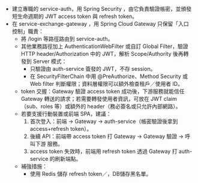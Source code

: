 - 建立專職的 service-auth，用 Spring Security ，由它負責驗證帳密，並頒發短生命週期的 JWT access token 與 refresh token。
- 在 service-exchange-gateway ，用 Spring Cloud Gateway 只保留「入口控制」職責：
	- 將 /login 等路徑路由到 service-auth。
    - 其他業務路徑加上 AuthenticationWebFilter 或自訂 Global Filter，驗證  HTTP header/Authorization 中的 JWT，解析 Scope/Authority 後再轉發到 Server
		模式：
		- 只驗證由 auth-service 簽發的 JWT，不存 session。
		- 在 SecurityFilterChain 中用 @PreAuthorize、Method Security 或 Web
        filter 判斷權限；資料層權限可以額外檢查租戶／使用者 ID。
  - token 交握：Gateway 驗證 access token 成功後，下游服務就能信任 Gateway 轉送的請求；若需要轉發使用者資訊，可放在 JWT claim（sub、roles 等）或額外的 header（務必簽名或只允許內部網路）。
  - 若要支援行動裝置或前端 SPA，建議：
      1. 首次登入：前端 → Gateway → auth-service（帳密驗證後拿到
         access+refresh token）。
      2. 後續 API：前端帶 access token 打 Gateway → Gateway 驗證 → 呼叫下游
         服務。
      3. access token 失效時，前端用 refresh token 透過 Gateway 打 auth-
         service 的刷新端點。
  - 補強措施：
      - 使用 Redis 儲存 refresh token／，DB儲存黑名單。
